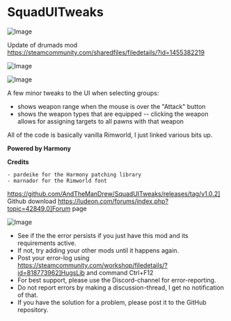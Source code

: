 # SquadUITweaks

![Image](https://i.imgur.com/buuPQel.png)

Update of drumads mod
https://steamcommunity.com/sharedfiles/filedetails/?id=1455382219

![Image](https://i.imgur.com/pufA0kM.png)

	
![Image](https://i.imgur.com/Z4GOv8H.png)

A few minor tweaks to the UI when selecting groups:


  - shows weapon range when the mouse is over the "Attack" button
  - shows the weapon types that are equipped -- clicking the weapon allows for assigning targets to all pawns with that weapon


All of the code is basically vanilla Rimworld, I just linked various bits up.


**Powered by Harmony**


**Credits**


    - pardeike for the Harmony patching library
    - marnador for the Rimworld font



https://github.com/AndTheManDrew/SquadUITweaks/releases/tag/v1.0.2] Github download 
https://ludeon.com/forums/index.php?topic=42849.0]Forum page

![Image](https://i.imgur.com/PwoNOj4.png)



-  See if the the error persists if you just have this mod and its requirements active.
-  If not, try adding your other mods until it happens again.
-  Post your error-log using https://steamcommunity.com/workshop/filedetails/?id=818773962]HugsLib and command Ctrl+F12
-  For best support, please use the Discord-channel for error-reporting.
-  Do not report errors by making a discussion-thread, I get no notification of that.
-  If you have the solution for a problem, please post it to the GitHub repository.




